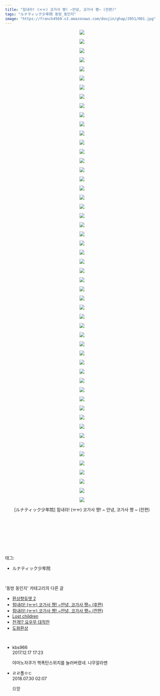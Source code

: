 ```yaml
---
title: "힘내라! (ㅠㅠ) 코가사 쨩! ~안녕, 코가사 쨩~ (전편)"
tags: "ルナティック少年院 동방_동인지"
image: "https://franch4569.s3.amazonaws.com/doujin/ghap/2951/001.jpg"
---
```

<div class="article">
<p style="text-align: center; clear: none; float: none;"><img src="{{ site.imgserver2 }}/ghap/2951/001.jpg"/></p>
<p style="text-align: center; clear: none; float: none;"><img src="{{ site.imgserver2 }}/ghap/2951/002.jpg"/></p>
<p style="text-align: center; clear: none; float: none;"><img src="{{ site.imgserver2 }}/ghap/2951/003.jpg"/></p>
<p style="text-align: center; clear: none; float: none;"><img src="{{ site.imgserver2 }}/ghap/2951/004.jpg"/></p>
<p style="text-align: center; clear: none; float: none;"><img src="{{ site.imgserver2 }}/ghap/2951/005.jpg"/></p>
<p style="text-align: center; clear: none; float: none;"><img src="{{ site.imgserver2 }}/ghap/2951/006.jpg"/></p>
<p style="text-align: center; clear: none; float: none;"><img src="{{ site.imgserver2 }}/ghap/2951/007.jpg"/></p>
<p style="text-align: center; clear: none; float: none;"><img src="{{ site.imgserver2 }}/ghap/2951/008.jpg"/></p>
<p style="text-align: center; clear: none; float: none;"><img src="{{ site.imgserver2 }}/ghap/2951/009.jpg"/></p>
<p style="text-align: center; clear: none; float: none;"><img src="{{ site.imgserver2 }}/ghap/2951/010.jpg"/></p>
<p style="text-align: center; clear: none; float: none;"><img src="{{ site.imgserver2 }}/ghap/2951/011.jpg"/></p>
<p style="text-align: center; clear: none; float: none;"><img src="{{ site.imgserver2 }}/ghap/2951/012.jpg"/></p>
<p style="text-align: center; clear: none; float: none;"><img src="{{ site.imgserver2 }}/ghap/2951/013.jpg"/></p>
<p style="text-align: center; clear: none; float: none;"><img src="{{ site.imgserver2 }}/ghap/2951/014.jpg"/></p>
<p style="text-align: center; clear: none; float: none;"><img src="{{ site.imgserver2 }}/ghap/2951/015.jpg"/></p>
<p style="text-align: center; clear: none; float: none;"><img src="{{ site.imgserver2 }}/ghap/2951/016.jpg"/></p>
<p style="text-align: center; clear: none; float: none;"><img src="{{ site.imgserver2 }}/ghap/2951/017.jpg"/></p>
<p style="text-align: center; clear: none; float: none;"><img src="{{ site.imgserver2 }}/ghap/2951/018.jpg"/></p>
<p style="text-align: center; clear: none; float: none;"><img src="{{ site.imgserver2 }}/ghap/2951/019.jpg"/></p>
<p style="text-align: center; clear: none; float: none;"><img src="{{ site.imgserver2 }}/ghap/2951/020.jpg"/></p>
<p style="text-align: center; clear: none; float: none;"><img src="{{ site.imgserver2 }}/ghap/2951/021.jpg"/></p>
<p style="text-align: center; clear: none; float: none;"><img src="{{ site.imgserver2 }}/ghap/2951/022.jpg"/></p>
<p style="text-align: center; clear: none; float: none;"><img src="{{ site.imgserver2 }}/ghap/2951/023.jpg"/></p>
<p style="text-align: center; clear: none; float: none;"><img src="{{ site.imgserver2 }}/ghap/2951/024.jpg"/></p>
<p style="text-align: center; clear: none; float: none;"><img src="{{ site.imgserver2 }}/ghap/2951/025.jpg"/></p>
<p style="text-align: center; clear: none; float: none;"><img src="{{ site.imgserver2 }}/ghap/2951/026.jpg"/></p>
<p style="text-align: center; clear: none; float: none;"><img src="{{ site.imgserver2 }}/ghap/2951/027.jpg"/></p>
<p style="text-align: center; clear: none; float: none;"><img src="{{ site.imgserver2 }}/ghap/2951/028.jpg"/></p>
<p style="text-align: center; clear: none; float: none;"><img src="{{ site.imgserver2 }}/ghap/2951/029.jpg"/></p>
<p style="text-align: center; clear: none; float: none;"><img src="{{ site.imgserver2 }}/ghap/2951/030.jpg"/></p>
<p style="text-align: center; clear: none; float: none;"><img src="{{ site.imgserver2 }}/ghap/2951/031.jpg"/></p>
<p style="text-align: center; clear: none; float: none;"><img src="{{ site.imgserver2 }}/ghap/2951/032.jpg"/></p>
<p style="text-align: center; clear: none; float: none;"><img src="{{ site.imgserver2 }}/ghap/2951/033.jpg"/></p>
<p style="text-align: center; clear: none; float: none;"><img src="{{ site.imgserver2 }}/ghap/2951/034.jpg"/></p>
<p style="text-align: center; clear: none; float: none;"><img src="{{ site.imgserver2 }}/ghap/2951/035.jpg"/></p>
<p style="text-align: center; clear: none; float: none;"><img src="{{ site.imgserver2 }}/ghap/2951/036.jpg"/></p>
<p style="text-align: center; clear: none; float: none;"><img src="{{ site.imgserver2 }}/ghap/2951/037.jpg"/></p>
<p style="text-align: center; clear: none; float: none;"><img src="{{ site.imgserver2 }}/ghap/2951/038.jpg"/></p>
<p style="text-align: center; clear: none; float: none;"><img src="{{ site.imgserver2 }}/ghap/2951/039.jpg"/></p>
<p style="text-align: center; clear: none; float: none;"><img src="{{ site.imgserver2 }}/ghap/2951/040.jpg"/></p>
<p style="text-align: center; clear: none; float: none;"><img src="{{ site.imgserver2 }}/ghap/2951/041.jpg"/></p>
<p style="text-align: center; clear: none; float: none;"><img src="{{ site.imgserver2 }}/ghap/2951/042.jpg"/></p>
<p style="text-align: center; clear: none; float: none;"><img src="{{ site.imgserver2 }}/ghap/2951/043.jpg"/></p>
<p style="text-align: center; clear: none; float: none;"><img src="{{ site.imgserver2 }}/ghap/2951/044.jpg"/></p>
<p style="text-align: center; clear: none; float: none;"><img src="{{ site.imgserver2 }}/ghap/2951/045.jpg"/></p>
<p style="text-align: center; clear: none; float: none;"><img src="{{ site.imgserver2 }}/ghap/2951/046.jpg"/></p>
<p style="text-align: center; clear: none; float: none;"><img src="{{ site.imgserver2 }}/ghap/2951/047.jpg"/></p>
<p style="text-align: center; clear: none; float: none;"><img src="{{ site.imgserver2 }}/ghap/2951/048.jpg"/></p>
<p style="text-align: center; clear: none; float: none;"><img src="{{ site.imgserver2 }}/ghap/2951/049.jpg"/></p>
<p style="text-align: center; clear: none; float: none;"><img src="{{ site.imgserver2 }}/ghap/2951/050.jpg"/></p>
<p style="text-align: center; clear: none; float: none;"><img src="{{ site.imgserver2 }}/ghap/2951/051.jpg"/></p>
<p style="text-align: center; clear: none; float: none;"><img src="{{ site.imgserver2 }}/ghap/2951/052.jpg"/></p>
<p style="text-align: center; clear: none; float: none;">[ルナティック少年院] 힘내라! (ㅠㅠ) 코가사 쨩! ~ 안녕, 코가사 쨩 ~ (전편)</p>
<p style="text-align: center; clear: none; float: none;"><br/></p>
<p style="text-align: center; clear: none; float: none;"><br/></p>
<p><br/></p>
</div><br/>
<div class="tagTrail">
<p>태그: </p>
<ul>
<li>ルナティック少年院</li>
</ul>
</div><br/>
<div class="another">
<p>'동방 동인지' 카테고리의 다른 글</p>
<ul>
<li><a href="/ghap_2954">환상향듀엣 2</a></li>
<li><a href="/ghap_2952">힘내라! (ㅠㅠ) 코가사 쨩! ~안녕, 코가사 쨩~ (후편)</a></li>
<li><a href="/ghap_2951">힘내라! (ㅠㅠ) 코가사 쨩! ~안녕, 코가사 쨩~ (전편)</a></li>
<li><a href="/ghap_2947">Lost children</a></li>
<li><a href="/ghap_2945">전격!? 요우무 대작전</a></li>
<li><a href="/ghap_2944">도화환상</a></li>
</ul>
</div><br/>
<div class="cb_module cb_fluid">
<div class="cb_wrt cb_profile">
<div class="comment">
<ul>
<li class="cb_thumb_off" id="comment15154012">
<div class="cb_comment_area">
<div class="cb_info_area">
<div class="cb_section">
<span class="cb_nick_name">kbs966</span>
</div>
<div class="cb_section">
<span class="cb_date">2017.12.17 17:23 </span>
</div>
</div>
<div class="cb_dsc_comment">
<p class="cb_dsc">
											야마노자쿠가 핵폭탄스위치를 눌러버렸네. 나무알라멘
										</p>
</div>
</div></li>
<li class="cb_thumb_off" id="comment15296624">
<div class="cb_comment_area">
<div class="cb_info_area">
<div class="cb_section">
<span class="cb_nick_name">ㄹㄹ폴ㅇㄷ</span>
</div>
<div class="cb_section">
<span class="cb_date">2018.07.30 02:07 </span>
</div>
</div>
<div class="cb_dsc_comment">
<p class="cb_dsc">
											으앙
										</p>
</div>
</div></li>
</ul>
</div>
</div><!-- commentList close -->
</div><br/>
